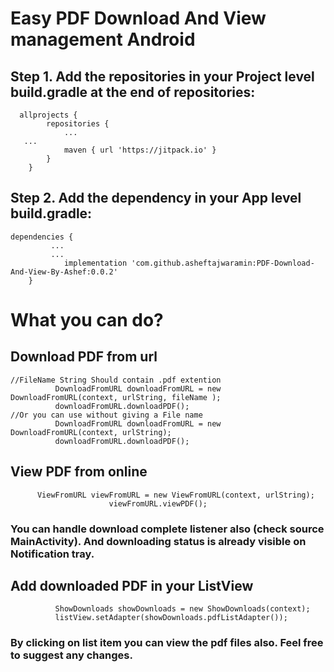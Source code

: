 # Easy PDF Download And View management Android

## Step 1. Add the repositories in your Project level build.gradle at the end of repositories:
```
  allprojects {
		repositories {
			...
   ...
			maven { url 'https://jitpack.io' }
		}
	}
```
## Step 2. Add the dependency in your App level build.gradle:
```
dependencies {
         ...
         ...
	        implementation 'com.github.asheftajwaramin:PDF-Download-And-View-By-Ashef:0.0.2'
	}
```

# What you can do?

## Download PDF from url
```
//FileName String Should contain .pdf extention
          DownloadFromURL downloadFromURL = new DownloadFromURL(context, urlString, fileName ); 
          downloadFromURL.downloadPDF();
//Or you can use without giving a File name
          DownloadFromURL downloadFromURL = new DownloadFromURL(context, urlString); 
          downloadFromURL.downloadPDF();
```
## View PDF from online
```
	  ViewFromURL viewFromURL = new ViewFromURL(context, urlString);
                      viewFromURL.viewPDF();
```
### You can handle download complete listener also (check source MainActivity). And downloading status is already visible on Notification tray.  

## Add downloaded PDF in your ListView
```
          ShowDownloads showDownloads = new ShowDownloads(context);
          listView.setAdapter(showDownloads.pdfListAdapter());
```

### By clicking on list item you can view the pdf files also. Feel free to suggest any changes. 
